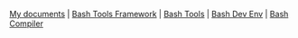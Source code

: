 <!-- _navbar.md -->

[My documents](/) |
[Bash Tools Framework](https://fchastanet.github.io/bash-tools-framework/) |
[Bash Tools](https://fchastanet.github.io/bash-tools/) |
[Bash Dev Env](https://fchastanet.github.io/bash-dev-env/) |
[Bash Compiler](https://fchastanet.github.io/bash-compiler/)
